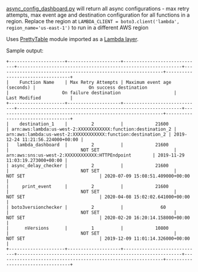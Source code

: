 [async_config_dashboard.py](async_config_dashboard.py) will return all async configurations - max retry attempts, max event age and destination configuration for all functions in a region. Replace the region at ```LAMBDA_CLIENT = boto3.client('lambda', region_name='us-east-1')``` to run in a different AWS region

Uses [PrettyTable](https://pypi.org/project/PrettyTable/) module imported as a [Lambda layer](/lambda-layer/prettyTable.zip).


Sample output:
```
+---------------------+--------------------+-----------------------------+--------------------------------------------------------------+--------------------------------------------------------------+----------------------------------+
|    Function Name    | Max Retry Attempts | Maximum event age (seconds) |                    On success destination                    |                    On failure destination                    |          Last Modified           |
+---------------------+--------------------+-----------------------------+--------------------------------------------------------------+--------------------------------------------------------------+----------------------------------+
|    destination_1    |         2          |            21600            | arn:aws:lambda:us-west-2:XXXXXXXXXXXX:function:destination_2 | arn:aws:lambda:us-west-2:XXXXXXXXXXXX:function:destination_2 | 2019-12-24 11:21:56.224000+00:00 |
|   lambda_dashboard  |         2          |            21600            |                           NOT SET                            |       arn:aws:sns:us-west-2:XXXXXXXXXXXX:HTTPEndpoint        | 2019-11-29 11:03:19.273000+00:00 |
| async_delay_checker |         2          |            21600            |                           NOT SET                            |                           NOT SET                            | 2020-07-09 15:08:51.409000+00:00 |
|     print_event     |         2          |            21600            |                           NOT SET                            |                           NOT SET                            | 2020-04-08 15:02:02.641000+00:00 |
| boto3versionchecker |         2          |              60             |                           NOT SET                            |                           NOT SET                            | 2020-02-20 16:20:14.158000+00:00 |
|      nVersions      |         1          |            10800            |                           NOT SET                            |                           NOT SET                            | 2019-12-09 11:01:14.326000+00:00 |
+---------------------+--------------------+-----------------------------+--------------------------------------------------------------+--------------------------------------------------------------+----------------------------------+
```
